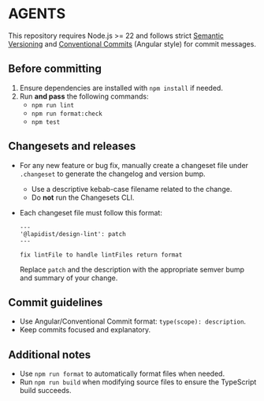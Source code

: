 # AGENTS

This repository requires Node.js >= 22 and follows strict [Semantic Versioning](https://semver.org/) and [Conventional Commits](https://www.conventionalcommits.org/) (Angular style) for commit messages.

## Before committing

1. Ensure dependencies are installed with `npm install` if needed.
2. Run **and pass** the following commands:
   - `npm run lint`
   - `npm run format:check`
   - `npm test`

## Changesets and releases

- For any new feature or bug fix, manually create a changeset file under `.changeset` to generate the changelog and version bump.
  - Use a descriptive kebab-case filename related to the change.
  - Do **not** run the Changesets CLI.
- Each changeset file must follow this format:

  ```
  ---
  '@lapidist/design-lint': patch
  ---

  fix lintFile to handle lintFiles return format
  ```

  Replace `patch` and the description with the appropriate semver bump and summary of your change.

## Commit guidelines

- Use Angular/Conventional Commit format: `type(scope): description`.
- Keep commits focused and explanatory.

## Additional notes

- Use `npm run format` to automatically format files when needed.
- Run `npm run build` when modifying source files to ensure the TypeScript build succeeds.
